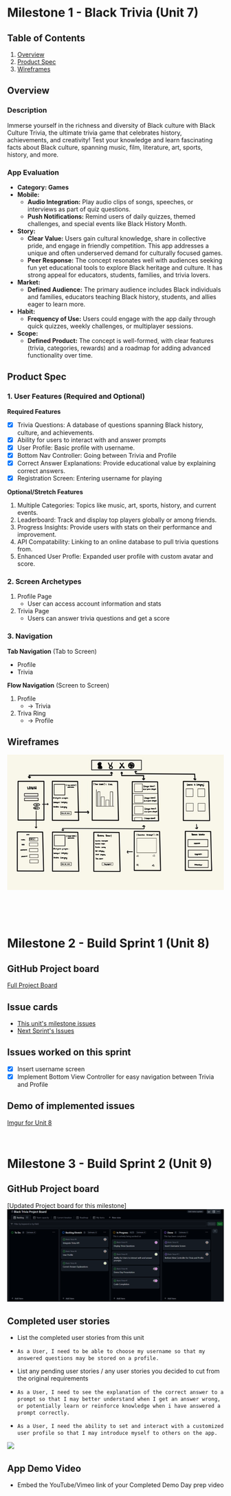 # Milestone 1 - Black Trivia (Unit 7)

## Table of Contents

1. [Overview](#Overview)
1. [Product Spec](#Product-Spec)
1. [Wireframes](#Wireframes)

## Overview

### Description

Immerse yourself in the richness and diversity of Black culture with Black Culture Trivia, the ultimate trivia game that celebrates history, achievements, and creativity! Test your knowledge and learn fascinating facts about Black culture, spanning music, film, literature, art, sports, history, and more.

### App Evaluation

- **Category: Games**
- **Mobile:**
    - **Audio Integration:** Play audio clips of songs, speeches, or interviews as part of quiz questions.
    - **Push Notifications:** Remind users of daily quizzes, themed challenges, and special events like Black History Month.
- **Story:**
    - **Clear Value:** Users gain cultural knowledge, share in collective pride, and engage in friendly competition. This app addresses a unique and often underserved demand for culturally focused games.
    - **Peer Response:** The concept resonates well with audiences seeking fun yet educational tools to explore Black heritage and culture. It has strong appeal for educators, students, families, and trivia lovers.
- **Market:**
    - **Defined Audience:** The primary audience includes Black individuals and families, educators teaching Black history, students, and allies eager to learn more.
- **Habit:**
    - **Frequency of Use:** Users could engage with the app daily through quick quizzes, weekly challenges, or multiplayer sessions.
- **Scope:**
    - **Defined Product:** The concept is well-formed, with clear features (trivia, categories, rewards) and a roadmap for adding advanced functionality over time.

## Product Spec

### 1. User Features (Required and Optional)

**Required Features**

- [x] Trivia Questions: A database of questions spanning Black history, culture, and achievements.
- [x] Ability for users to interact with and answer prompts
- [x] User Profile: Basic profile with username.
- [x] Bottom Nav Controller: Going between Trivia and Profile
- [x] Correct Answer Explanations: Provide educational value by explaining correct answers.
- [x] Registration Screen: Entering username for playing 

**Optional/Stretch Features**

1. Multiple Categories: Topics like music, art, sports, history, and current events.
2. Leaderboard: Track and display top players globally or among friends.
3. Progress Insights: Provide users with stats on their performance and improvement.
4. API Compatability: Linking to an online database to pull trivia questions from.
5. Enhanced User Profle: Expanded user profile with custom avatar and score.

### 2. Screen Archetypes
1. Profile Page
    - User can access account information and stats
2. Trivia Page
    - Users can answer trivia questions and get a score

### 3. Navigation

**Tab Navigation** (Tab to Screen)

* Profile
* Trivia

**Flow Navigation** (Screen to Screen)

1. Profile
    - -> Trivia
2. Triva Ring 
    - -> Profile

## Wireframes
![Android Wireframes](https://github.com/Howard-Android-App-Development-Team/Black-Trivia/blob/main/Android%20Wireframes.jpg)

<br>

<br>

<br>

# Milestone 2 - Build Sprint 1 (Unit 8)

## GitHub Project board

[Full Project Board](https://github.com/Howard-Android-App-Development-Team/Black-Trivia/blob/main/FullBoard.jpg)

## Issue cards

- [This unit's milestone issues](https://github.com/Howard-Android-App-Development-Team/Black-Trivia/blob/main/Unit8Issues.jpg)
  <br>
- [Next Sprint's Issues](https://github.com/Howard-Android-App-Development-Team/Black-Trivia/blob/main/Unit9Issues.jpg)

## Issues worked on this sprint

- [x] Insert username screen
- [x] Implement Bottom View Controller for easy navigation between Trivia and Profile

## Demo of implemented issues 
[Imgur for Unit 8](https://imgur.com/a/5Kh6rzS)

<br>

# Milestone 3 - Build Sprint 2 (Unit 9)

## GitHub Project board

[Updated Project board for this milestone] <img src="https://github.com/Howard-Android-App-Development-Team/Black-Trivia/blob/main/BoardUpdate2.png" width=600>

## Completed user stories

- List the completed user stories from this unit
-     As a User, I need to be able to choose my username so that my answered questions may be stored on a profile.
- List any pending user stories / any user stories you decided to cut from the original requirements
-     As a User, I need to see the explanation of the correct answer to a prompt so that I may better understand when I get an answer wrong, or potentially learn or reinforce knowledge when i have answered a prompt correctly.
-     As a User, I need the ability to set and interact with a customized user profile so that I may introduce myself to others on the app.


<img src="https://github.com/Howard-Android-App-Development-Team/Black-Trivia/blob/main/TriviaWalkthrough.gif" width=300>

## App Demo Video

- Embed the YouTube/Vimeo link of your Completed Demo Day prep video
